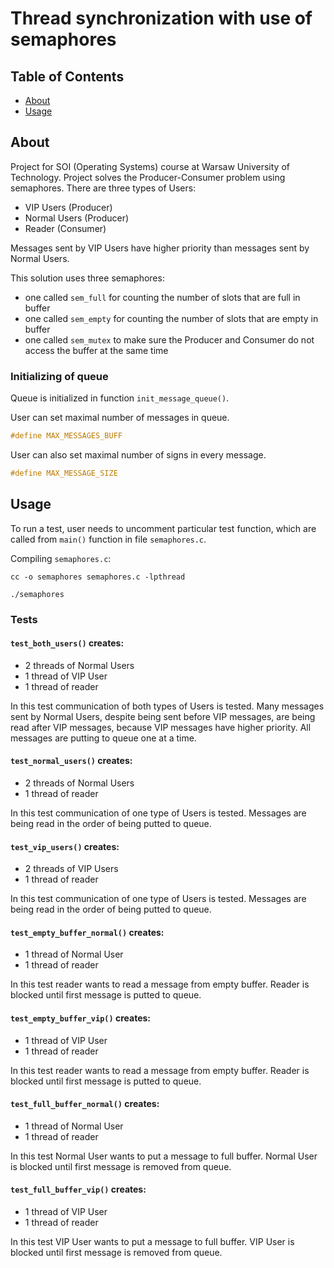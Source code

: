 # Thread synchronization with use of semaphores

## Table of Contents

- [About](#about)
- [Usage](#usage)

## About <a name = "about"></a>

Project for SOI (Operating Systems) course at Warsaw University of Technology. Project solves the Producer-Consumer problem using semaphores. There are three types of Users:
- VIP Users (Producer)
- Normal Users (Producer)
- Reader (Consumer)

Messages sent by VIP Users have higher priority than messages sent by Normal Users.

This solution uses three semaphores:
- one called `sem_full` for counting the number of slots that are full in buffer
- one called `sem_empty` for counting the number of slots that are empty in buffer
- one called `sem_mutex` to make sure the Producer and Consumer do not access the buffer at the same time

### Initializing of queue

Queue is initialized in function `init_message_queue()`. 

User can set maximal number of messages in queue.
```C
#define MAX_MESSAGES_BUFF
```
User can also set maximal number of signs in every message.
```C
#define MAX_MESSAGE_SIZE
```

## Usage <a name = "usage"></a>

To run a test, user needs to uncomment particular test function, which are called from `main()` function in file `semaphores.c`.

Compiling `semaphores.c`:
```
cc -o semaphores semaphores.c -lpthread
```
```
./semaphores
```

### Tests
#### `test_both_users()` creates:
- 2 threads of Normal Users
- 1 thread of VIP User
- 1 thread of reader

In this test communication of both types of Users is tested. Many messages sent by Normal Users, despite being sent before VIP messages, are being read after VIP messages, because VIP messages have higher priority. All messages are putting to queue one at a time.

#### `test_normal_users()` creates:
- 2 threads of Normal Users
- 1 thread of reader

In this test communication of one type of Users is tested. Messages are being read in the order of being putted to queue.

#### `test_vip_users()` creates:
- 2 threads of VIP Users
- 1 thread of reader

In this test communication of one type of Users is tested. Messages are being read in the order of being putted to queue.

#### `test_empty_buffer_normal()` creates:
- 1 thread of Normal User
- 1 thread of reader

In this test reader wants to read a message from empty buffer. Reader is blocked until first message is putted to queue.

#### `test_empty_buffer_vip()` creates:
- 1 thread of VIP User
- 1 thread of reader

In this test reader wants to read a message from empty buffer. Reader is blocked until first message is putted to queue.

#### `test_full_buffer_normal()` creates:
- 1 thread of Normal User
- 1 thread of reader

In this test Normal User wants to put a message to full buffer. Normal User is blocked until first message is removed from queue.

#### `test_full_buffer_vip()` creates:
- 1 thread of VIP User
- 1 thread of reader

In this test VIP User wants to put a message to full buffer. VIP User is blocked until first message is removed from queue.
